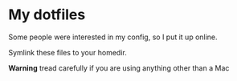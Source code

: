 # My dotfiles

Some people were interested in my config, so I put it up online.

Symlink these files to your homedir.


**Warning** tread carefully if you are using anything other than a Mac
